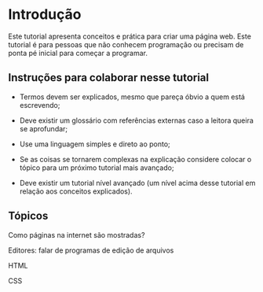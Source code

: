 # Introdução

Este tutorial apresenta conceitos e prática para criar uma página web. Este tutorial é para pessoas que não conhecem programação ou precisam de ponta pé inicial para começar a programar.

## Instruções para colaborar nesse tutorial

* Termos devem ser explicados, mesmo que pareça óbvio a quem está escrevendo;
* Deve existir um glossário com referências externas caso a leitora queira se aprofundar;
* Use uma linguagem simples e direto ao ponto;

* Se as coisas se tornarem complexas na explicação considere colocar o tópico para um próximo tutorial mais avançado;

* Deve existir um tutorial nível avançado \(um nível acima desse tutorial em relação aos conceitos explicados\).

## Tópicos

Como páginas na internet são mostradas?

Editores: falar de programas de edição de arquivos

HTML

CSS

